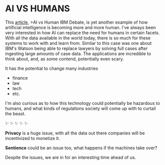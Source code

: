 # **AI VS HUMANS**



This [article](https://www.cnn.com/2019/02/11/tech/ai-versus-human-ibm-debate/index.html), >AI vs Human IBM Debate, is yet another example of how artificial intelligence is becoming more and more human. I've always been very interested in how AI can replace the need for humans in certain facets. With all the data available in the world today, there is so much for these systems to work with and learn from. Similar to this case was one about IBM's Watson being able to replace lawyers by solving full cases after ingesting large amounts of case data. The applications are incredible to think about, and, as some contend, potentially even scary.

It has the potential to change many industries
* finance
* law
* tech
* etc.

I'm also curious as to how this technology could potentially be hazardous to humans, and what kinds of regulations society will come up with to curtail the beast. 

:sparkles: :sparkles: :sparkles: :sparkles: :sparkles:

**Privacy** is a huge issue, with all the data out there companies will be incentivized to monetize it. 

**Sentience** could be an issue too, what happens if the machines take over?

Despite the issues, we are in for an interesting time ahead of us.  

